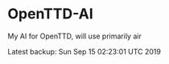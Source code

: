 # OpenTTD-AI
My AI for OpenTTD, will use primarily air

Latest backup: Sun Sep 15 02:23:01 UTC 2019

